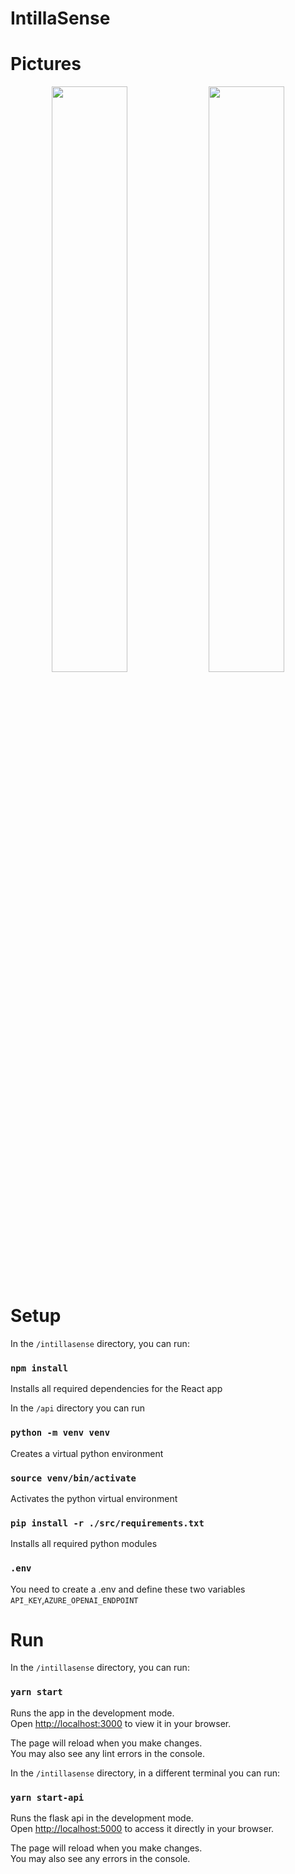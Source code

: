 # IntillaSense

<h1>Pictures</h1>

<p align="center">
  <img src="https://github.com/user-attachments/assets/00cb2774-65c2-4ff0-ab97-529fe7d7b8ba" width="49%">
  <img src="https://github.com/user-attachments/assets/a613c4d8-83fd-4772-96f1-cdbc9292f0e3" width="49%">
</p>




<h1>Setup</h1>

In the `/intillasense` directory, you can run:

### `npm install`

Installs all required dependencies for the React app

In the `/api` directory you can run 
### `python -m venv venv`

Creates a virtual python environment

### `source venv/bin/activate`

Activates the python virtual environment

### `pip install -r ./src/requirements.txt`

Installs all required python modules

### `.env`

You need to create a .env and define these two variables `API_KEY`,`AZURE_OPENAI_ENDPOINT`

<h1>Run</h1>

In the `/intillasense` directory, you can run:

### `yarn start`

Runs the app in the development mode.\
Open [http://localhost:3000](http://localhost:3000) to view it in your browser.

The page will reload when you make changes.\
You may also see any lint errors in the console.

In the `/intillasense` directory, in a different terminal you can run:

### `yarn start-api`

Runs the flask api in the development mode.\
Open [http://localhost:5000](http://localhost:5000) to access it directly in your browser.

The page will reload when you make changes.\
You may also see any errors in the console.

